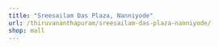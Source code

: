 ```yaml
---
title: "Sreesailam Das Plaza, Nanniyode"
url: /thiruvananthapuram/sreesailam-das-plaza-nanniyode/
shop: mall
---
```

